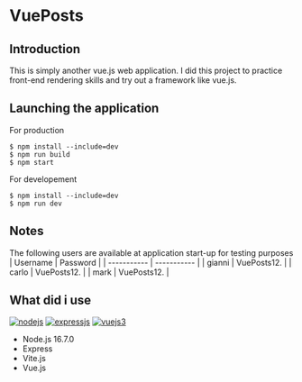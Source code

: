 # VuePosts

## Introduction
This is simply another vue.js web application. I did this project to practice front-end rendering skills and try out a framework like vue.js.

## Launching the application
For production
```
$ npm install --include=dev
$ npm run build
$ npm start
```
For developement
```
$ npm install --include=dev
$ npm run dev
```

## Notes
The following users are available at application start-up for testing purposes
| Username | Password |
| ----------- | ----------- |
| gianni | VuePosts12. |
| carlo | VuePosts12. |
| mark | VuePosts12. |

## What did i use
[![nodejs](https://img.shields.io/badge/Node.js-43853D?style=for-the-badge&logo=node.js&logoColor=white)](https://nodejs.org/)
[![expressjs](https://img.shields.io/badge/Express.js-404D59?style=for-the-badge)](https://expressjs.com/)
[![vuejs3](https://img.shields.io/badge/Vue.js-35495E?style=for-the-badge&logo=vue.js&logoColor=4FC08D)](https://v3.vuejs.org/)
- Node.js 16.7.0
- Express
- Vite.js
- Vue.js

